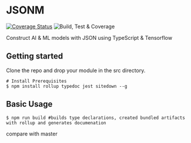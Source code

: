 # JSONM
[![Coverage Status](https://coveralls.io/repos/github/repetere/jsonm/badge.svg?branch=master)](https://coveralls.io/github/repetere/jsonm?branch=master) ![Build, Test & Coverage](https://github.com/repetere/jsonm/workflows/Build,%20Test%20&%20Coverage/badge.svg)

Construct AI &amp; ML models with JSON using TypeScript & Tensorflow

## Getting started
Clone the repo and drop your module in the src directory.
```shell
# Install Prerequisites
$ npm install rollup typedoc jest sitedown --g
```

## Basic Usage
```shell
$ npm run build #builds type declarations, created bundled artifacts with rollup and generates documenation
```

compare with master
